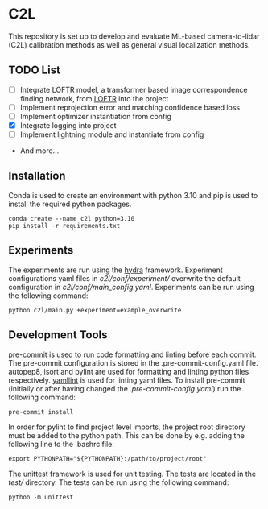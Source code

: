 # C2L
This repository is set up to develop and evaluate ML-based camera-to-lidar (C2L) calibration methods as well as general visual localization methods.

## TODO List
- [ ] Integrate LOFTR model, a transformer based image correspondence finding network, from [LOFTR](https://zju3dv.github.io/loftr/) into the project
- [ ] Implement reprojection error and matching confidence based loss
- [ ] Implement optimizer instantiation from config
- [x] Integrate logging into project
- [ ] Implement lightning module and instantiate from config
- And more...

## Installation
Conda is used to create an environment with python 3.10 and pip is used to install the required python packages.
```
conda create --name c2l python=3.10
pip install -r requirements.txt
``` 

## Experiments
The experiments are run using the [hydra](https://hydra.cc/) framework. Experiment configurations yaml files in *c2l/conf/experiment/* overwrite the default configuration in *c2l/conf/main_config.yaml*. Experiments can be run using the following command:
```
python c2l/main.py +experiment=example_overwrite
```

## Development Tools
[pre-commit](https://pre-commit.com/) is used to run code formatting and linting before each commit. The pre-commit configuration is stored in the .pre-commit-config.yaml file. autopep8, isort and pylint are used for formatting and linting python files respectively. [yamllint](https://github.com/adrienverge/yamllint.git) is used for linting yaml files. To install pre-commit (initially or after having changed the *.pre-commit-config.yaml*) run the following command:
```
pre-commit install
```
In order for pylint to find project level imports, the project root directory must be added to the python path. This can be done by e.g. adding the following line to the .bashrc file:
```
export PYTHONPATH="${PYTHONPATH}:/path/to/project/root"
```
The unittest framework is used for unit testing. The tests are located in the *test/* directory. The tests can be run using the following command:
```
python -m unittest
```